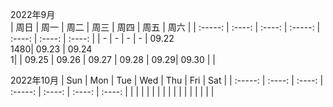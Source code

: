 2022年9月  
| 周日 | 周一 | 周二 | 周三 | 周四 | 周五 | 周六 |
| :-----: | :----: | :----: | :-----: | :----: | :----: | :----: |
| - | - | - | - | 09.22 <br> 1480| 09.23 | 09.24 <br> 1|
| 09.25 | 09.26 | 09.27 | 09.28 | 09.29| 09.30 | |

2022年10月
| Sun | Mon | Tue  | Wed | Thu | Fri | Sat |
| :-----: | :----: | :----: | :-----: | :----: | :----: | :----: |
| | | | | | | |
| | | | | | | |
